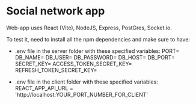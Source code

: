 # Social network app

Web-app uses React (Vite), NodeJS, Express, PostGres, Socket.io.

To test it, need to install all the npm dependencies and make sure to have:
- .env file in the server folder with these specified variables:
PORT=
DB_NAME=
DB_USER=
DB_PASSWORD=
DB_HOST=
DB_PORT=
SECRET_KEY=
ACCESS_TOKEN_SECRET_KEY=
REFRESH_TOKEN_SECRET_KEY=

- .env file in the client folder with these specified variables:
REACT_APP_API_URL = 'http://localhost:YOUR_PORT_NUMBER_FOR_CLIENT'

